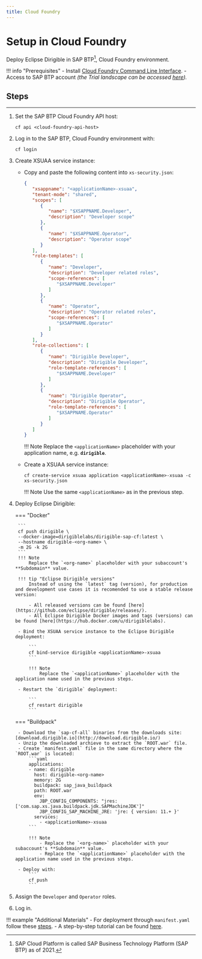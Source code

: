 ```yaml
---
title: Cloud Foundry
---
```


Setup in Cloud Foundry
===

Deploy Eclipse Dirigible in SAP BTP[^1], Cloud Foundry environment.

[^1]: SAP Cloud Platform is called SAP Business Technology Platform (SAP BTP) as of 2021.
    
!!! info "Prerequisites"
    - Install [Cloud Foundry Command Line Interface](http://docs.cloudfoundry.org/devguide/installcf/install-go-cli.html).
    - Access to SAP BTP account _(the Trial landscape can be accessed [here](https://account.hanatrial.ondemand.com/))._

## Steps
---

1. Set the SAP BTP Cloud Foundry API host:

    ```
    cf api <cloud-foundry-api-host>
    ```

1. Log in to the SAP BTP, Cloud Foundry environment with:

    ```
    cf login
    ```

1. Create XSUAA service instance:

    - Copy and paste the following content into `xs-security.json`:

        ```json
        {
           "xsappname": "<applicationName>-xsuaa",
           "tenant-mode": "shared",
           "scopes": [
              {
                 "name": "$XSAPPNAME.Developer",
                 "description": "Developer scope"
              },
              {
                 "name": "$XSAPPNAME.Operator",
                 "description": "Operator scope"
              }
           ],
           "role-templates": [
              {
                 "name": "Developer",
                 "description": "Developer related roles",
                 "scope-references": [
                    "$XSAPPNAME.Developer"
                 ]
              },
              {
                 "name": "Operator",
                 "description": "Operator related roles",
                 "scope-references": [
                    "$XSAPPNAME.Operator"
                 ]
              }
           ],
           "role-collections": [
              {
                 "name": "Dirigible Developer",
                 "description": "Dirigible Developer",
                 "role-template-references": [
                    "$XSAPPNAME.Developer"
                 ]
              },
              {
                 "name": "Dirigible Operator",
                 "description": "Dirigible Operator",
                 "role-template-references": [
                    "$XSAPPNAME.Operator"
                 ]
              }
           ]
        }
        ```

        !!! Note
            Replace the `<applicationName>` placeholder with your application name, e.g. **`dirigible`**.

    - Create a XSUAA service instance:

        ```
        cf create-service xsuaa application <applicationName>-xsuaa -c xs-security.json
        ```

        !!! Note
            Use the same `<applicationName>` as in the previous step.

1. Deploy Eclipse Dirigible:


    === "Docker"

        ```
        cf push dirigible \
        --docker-image=dirigiblelabs/dirigible-sap-cf:latest \
        --hostname dirigible-<org-name> \
        -m 2G -k 2G
        ```
        !!! Note
            Replace the `<org-name>` placeholder with your subaccount's **Subdomain** value.

        !!! tip "Eclipse Dirigible versions"
            Instead of using the `latest` tag (version), for production and development use cases it is recomended to use a stable release version:
            
            - All released versions can be found [here](https://github.com/eclipse/dirigible/releases/).
            - All Eclipse Dirigible Docker images and tags (versions) can be found [here](https://hub.docker.com/u/dirigiblelabs).

        - Bind the XSUAA service instance to the Eclipse Dirigible deployment:

            ```
            cf bind-service dirigible <applicationName>-xsuaa
            ```

            !!! Note
                Replace the `<applicationName>` placeholder with the application name used in the previous steps.

        - Restart the `dirigible` deployment:

            ```
            cf restart dirigible
            ```

    === "Buildpack"

        - Download the `sap-cf-all` binaries from the downloads site: [download.dirigible.io](http://download.dirigible.io/)
        - Unzip the downloaded archieve to extract the `ROOT.war` file.
        - Create `manifest.yaml` file in the same directory where the `ROOT.war` is located:
            ```yaml
            applications:
            - name: dirigible
              host: dirigible-<org-name>
              memory: 2G
              buildpack: sap_java_buildpack
              path: ROOT.war
              env:
                JBP_CONFIG_COMPONENTS: "jres: ['com.sap.xs.java.buildpack.jdk.SAPMachineJDK']"
                JBP_CONFIG_SAP_MACHINE_JRE: 'jre: { version: 11.+ }'
              services:
                - <applicationName>-xsuaa
            ```

            !!! Note
                - Replace the `<org-name>` placeholder with your subaccount's **Subdomain** value.
                - Replace the `<applicationName>` placeholder with the application name used in the previous steps.

        - Deploy with:
            ```
            cf push
            ```

1. Assign the `Developer` and `Operator` roles.

1. Log in.

!!! example "Additional Materials"
    - For deployment through `manifest.yaml` follow these [steps](https://github.com/dirigiblelabs/deployment-sap-cloud-foundry).
    - A step-by-step tutorial can be found [here](https://blogs.sap.com/2020/03/15/how-to-deploy-eclipse-dirigible-in-the-sap-cloud-platform-cloud-foundry-environment/).
